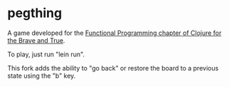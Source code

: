 # pegthing

A game developed for the
[Functional Programming chapter of Clojure for the Brave and True](http://www.braveclojure.com/functional-programming/#4__Peg_Thing_).

To play, just run "lein run".

This fork adds the ability to "go back" or restore the board to a previous state using the "b" key.
